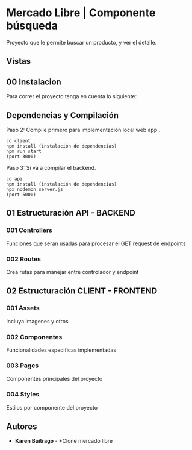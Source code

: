 # Mercado Libre | Componente búsqueda

Proyecto que le permite buscar un producto, y ver el detalle.

## Vistas



## 00 Instalacion

Para correr el proyecto tenga en cuenta lo siguiente:


## Dependencias y Compilación

Paso 2: Compile primero para implementación local web app .

```
cd client 
npm install (instalación de dependencias)
npm run start
(port 3000)
```

Paso 3: Si va a compilar el backend.

```
cd api 
npm install (instalación de dependencias)
npx nodemon server.js
(port 5000)
```

## 01 Estructuración API - BACKEND

### 001 Controllers

Funciones que seran usadas para procesar el GET request de endpoints

### 002 Routes

Crea rutas para manejar entre controlador y endpoint

## 02 Estructuración CLIENT - FRONTEND

### 001 Assets

Incluya imagenes y otros

### 002 Componentes

Funcionalidades especificas implementadas

### 003 Pages

Componentes  principales del proyecto

### 004 Styles 

Estilos por componente del proyecto

## Autores
* **Karen Buitrago** - *Clone mercado libre
